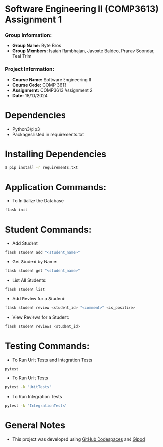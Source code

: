# Software Engineering II (COMP3613) Assignment 1
### __Group Information:__
* __Group Name:__ Byte Bros
* __Group Members:__ Isaiah Rambhajan, Javonte Baldeo, Pranav Soondar, Teal Trim

### __Project Information:__
* __Course Name:__ Software Engineering II
* __Course Code:__ COMP 3613
* __Assignment:__ COMP3613 Assignment 2
* __Date:__ 18/10/2024

# Dependencies
* Python3/pip3
* Packages listed in requirements.txt

# Installing Dependencies
```bash
$ pip install -r requirements.txt
```

# Application Commands:
* To Initialize the Database
```bash
flask init
```

# Student Commands:
* Add Student
```bash
flask student add "<student_name>"
```

* Get Student by Name:
```bash
flask student get "<student_name>"
```

* List All Students:
```bash
flask student list
```

* Add Review for a Student:
```bash
flask student review <student_id> "<comment>" <is_positive>
```

* View Reviews for a Student: 
```bash
flask student reviews <student_id>
```

# Testing Commands:
* To Run Unit Tests and Integration Tests
```bash
pytest
```

* To Run Unit Tests
```bash
pytest -k "UnitTests"
```

* To Run Integration Tests
```bash
pytest -k "IntegrationTests"
```

# General Notes
* This project was developed using [GitHub Codespaces](https://github.com/features/codespaces "GitHub Codespaces' Homepage") and [Gipod](https://www.gitpod.io/ "Gitpod's Homepage")